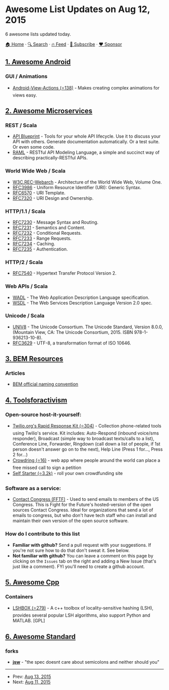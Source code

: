 # Awesome List Updates on Aug 12, 2015

6 awesome lists updated today.

[🏠 Home](/README.md) · [🔍 Search](https://www.trackawesomelist.com/search/) · [🔥 Feed](https://www.trackawesomelist.com/rss.xml) · [📮 Subscribe](https://trackawesomelist.us17.list-manage.com/subscribe?u=d2f0117aa829c83a63ec63c2f&id=36a103854c) · [❤️  Sponsor](https://github.com/sponsors/theowenyoung)



## [1. Awesome Android](/content/JStumpp/awesome-android/README.md)

### GUI / Animations

*   [Android-View-Actions (⭐138)](https://github.com/dtx12/AndroidAnimationsActions) - Makes creating complex animations for views easy.

## [2. Awesome Microservices](/content/mfornos/awesome-microservices/README.md)

### REST / Scala

*   [API Blueprint](https://apiblueprint.org/) - Tools for your whole API lifecycle. Use it to discuss your API with others. Generate documentation automatically. Or a test suite. Or even some code.
*   [RAML](http://raml.org/) - RESTful API Modeling Language, a simple and succinct way of describing practically-RESTful APIs.

### World Wide Web / Scala

*   [W3C.REC-Webarch](http://www.w3.org/TR/webarch/) - Architecture of the World Wide Web, Volume One.
*   [RFC3986](https://tools.ietf.org/html/rfc3986) - Uniform Resource Identifier (URI): Generic Syntax.
*   [RFC6570](https://tools.ietf.org/html/rfc6570) - URI Template.
*   [RFC7320](https://tools.ietf.org/html/rfc7320) - URI Design and Ownership.

### HTTP/1.1 / Scala

*   [RFC7230](https://tools.ietf.org/html/rfc7230) - Message Syntax and Routing.
*   [RFC7231](https://tools.ietf.org/html/rfc7231) - Semantics and Content.
*   [RFC7232](https://tools.ietf.org/html/rfc7232) - Conditional Requests.
*   [RFC7233](https://tools.ietf.org/html/rfc7233) - Range Requests.
*   [RFC7234](https://tools.ietf.org/html/rfc7234) - Caching.
*   [RFC7235](https://tools.ietf.org/html/rfc7235) - Authentication.

### HTTP/2 / Scala

*   [RFC7540](https://tools.ietf.org/html/rfc7540) - Hypertext Transfer Protocol Version 2.

### Web APIs / Scala

*   [WADL](http://www.w3.org/Submission/wadl/) - The Web Application Description Language specification.
*   [WSDL](http://www.w3.org/TR/wsdl20/) - The Web Services Description Language Version 2.0 spec.

### Unicode / Scala

*   [UNIV8](http://www.unicode.org/versions/Unicode8.0.0/) - The Unicode Consortium. The Unicode Standard, Version 8.0.0, (Mountain View, CA: The Unicode Consortium, 2015. ISBN 978-1-936213-10-8).
*   [RFC3629](https://tools.ietf.org/html/rfc3629) - UTF-8, a transformation format of ISO 10646.

## [3. BEM Resources](/content/sturobson/BEM-resources/README.md)

### Articles

*   [BEM official naming convention](https://en.bem.info/method/naming-convention/)

## [4. Toolsforactivism](/content/drewrwilson/toolsforactivism/README.md)

### Open-source host-it-yourself:

*   [Twilio.org's Rapid Response Kit (⭐304)](https://github.com/Twilio-org/rapid-response-kit) - Collection phone-related tools using Twilio's service. Kit includes: Auto-Respond (inbound voice/sms responder), Broadcast (simple way to broadcast texts/calls to a list), Conference Line, Forwarder, Ringdown (call down a list of people, if 1st person doesn't answer go on to the next), Help Line (Press 1 for..., Press 2 for...)
*   [Crowdring (⭐16)](https://github.com/therules/CrowdRing) - web app where people around the world can place a free missed call to sign a petition
*   [Self Starter (⭐3.2k)](https://github.com/lockitron/selfstarter) - roll your own crowdfunding site

### Software as a service:

*   [Contact Congress (FFTF)](http://congress.fightforthefuture.org/) - Used to send emails to members of the US Congress. This is Fight for the Future's hosted-version of the open sources Contact Congress. Ideal for organizations that send a lot of emails to congress, but who don't have tech staff who can install and maintain their own version of the open source software.

### How do I contribute to this list

*   **Familiar with github?** Send a pull request with your suggestions. If you're not sure how to do that don't sweat it. See below.
*   **Not familiar with github?** You can leave a comment on this page by clicking on the `Issues` tab on the right and adding a New Issue (that's just like a comment). FYI you'll need to create a github account.

## [5. Awesome Cpp](/content/fffaraz/awesome-cpp/README.md)

### Containers

*   [LSHBOX (⭐279)](https://github.com/RSIA-LIESMARS-WHU/LSHBOX) - A c++ toolbox of locality-sensitive hashing (LSH), provides several popular LSH algorithms, also support Python and MATLAB. \[GPL]

## [6. Awesome Standard](/content/standard/awesome-standard/README.md)

### forks

*   **[jsw](https://www.npmjs.com/package/jsw)** - "the spec doesnt care about semicolons and neither should you"

---

- Prev: [Aug 13, 2015](/content/2015/08/13/README.md)
- Next: [Aug 11, 2015](/content/2015/08/11/README.md)